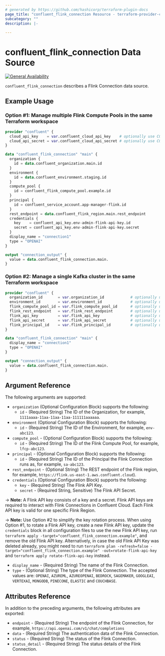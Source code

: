 ```yaml
---
# generated by https://github.com/hashicorp/terraform-plugin-docs
page_title: "confluent_flink_connection Resource - terraform-provider-confluent"
subcategory: ""
description: |-
  
---
```


# confluent_flink_connection Data Source

[![General Availability](https://img.shields.io/badge/Lifecycle%20Stage-General%20Availability-%2345c6e8)](https://docs.confluent.io/cloud/current/api.html#section/Versioning/API-Lifecycle-Policy)

`confluent_flink_connection` describes a Flink Connection data source.

## Example Usage

### Option #1: Manage multiple Flink Compute Pools in the same Terraform workspace

```terraform
provider "confluent" {
  cloud_api_key    = var.confluent_cloud_api_key    # optionally use CONFLUENT_CLOUD_API_KEY env var
  cloud_api_secret = var.confluent_cloud_api_secret # optionally use CONFLUENT_CLOUD_API_SECRET env var
}

data "confluent_flink_connection" "main" {
  organization {
    id = data.confluent_organization.main.id
  }
  environment {
    id = data.confluent_environment.staging.id
  }
  compute_pool {
    id = confluent_flink_compute_pool.example.id
  }
  principal {
    id = confluent_service_account.app-manager-flink.id
  }
  rest_endpoint = data.confluent_flink_region.main.rest_endpoint
  credentials {
    key    = confluent_api_key.env-admin-flink-api-key.id
    secret = confluent_api_key.env-admin-flink-api-key.secret
  }
  display_name = "connection1"
  type = "OPENAI"
}

output "connection_output" {
  value = data.confluent_flink_connection.main.
}
```

### Option #2: Manage a single Kafka cluster in the same Terraform workspace

```terraform
provider "confluent" {
  organization_id       = var.organization_id            # optionally use CONFLUENT_ORGANIZATION_ID env var
  environment_id        = var.environment_id             # optionally use CONFLUENT_ENVIRONMENT_ID env var
  flink_compute_pool_id = var.flink_compute_pool_id      # optionally use FLINK_COMPUTE_POOL_ID env var
  flink_rest_endpoint   = var.flink_rest_endpoint        # optionally use FLINK_REST_ENDPOINT env var
  flink_api_key         = var.flink_api_key              # optionally use FLINK_API_KEY env var
  flink_api_secret      = var.flink_api_secret           # optionally use FLINK_API_SECRET env var
  flink_principal_id    = var.flink_principal_id         # optionally use FLINK_PRINCIPAL_ID env var
}

data "confluent_flink_connection" "main" {
  display_name = "connection1"
  type = "OPENAI"
}

output "connection_output" {
  value = data.confluent_flink_connection.main.
}
```

<!-- schema generated by tfplugindocs -->
## Argument Reference

The following arguments are supported:

- `organization` (Optional Configuration Block) supports the following:
    - `id` - (Required String) The ID of the Organization, for example, `1111aaaa-11aa-11aa-11aa-111111aaaaaa`.
- `environment` (Optional Configuration Block) supports the following:
    - `id` - (Required String) The ID of the Environment, for example, `env-abc123`.
- `compute_pool` - (Optional Configuration Block) supports the following:
    - `id` - (Required String) The ID of the Flink Compute Pool, for example, `lfcp-abc123`.
- `principal` - (Optional Configuration Block) supports the following:
    - `id` - (Required String) The ID of the Principal the Flink Connection runs as, for example, `sa-abc123`.
- `rest_endpoint` - (Optional String) The REST endpoint of the Flink region, for example, `https://flink.us-east-1.aws.confluent.cloud`).
- `credentials` (Optional Configuration Block) supports the following:
    - `key` - (Required String) The Flink API Key.
    - `secret` - (Required String, Sensitive) The Flink API Secret.

-> **Note:** A Flink API key consists of a key and a secret. Flink API keys are required to interact with Flink Connections in Confluent Cloud. Each Flink API key is valid for one specific Flink Region.

-> **Note:** Use Option #2 to simplify the key rotation process. When using Option #1, to rotate a Flink API key, create a new Flink API key, update the `credentials` block in all configuration files to use the new Flink API key, run `terraform apply -target="confluent_flink_connection.example"`, and remove the old Flink API key. Alternatively, in case the old Flink API Key was deleted already, you might need to run `terraform plan -refresh=false -target="confluent_flink_connection.example" -out=rotate-flink-api-key` and `terraform apply rotate-flink-api-key` instead.

- `display_name` - (Required String) The name of the Flink Connection.
- `type` - (Optional String) The type of the Flink Connection. The accepted values are: `OPENAI`, `AZUREML`, `AZUREOPENAI`, `BEDROCK`, `SAGEMAKER`, `GOOGLEAI`, `VERTEXAI`, `MONGODB`, `PINECONE`, `ELASTIC` and `COUCHBASE`.

## Attributes Reference

In addition to the preceding arguments, the following attributes are exported:

- `endpoint` - (Required String) The endpoint of the Flink Connection, for example, `https://api.openai.com/v1/chat/completions`
- `data` - (Required String) The authentication data of the Flink Connection.
- `status` - (Required String) The status of the Flink Connection.
- `status_detail` - (Required String) The status details of the Flink Connection.